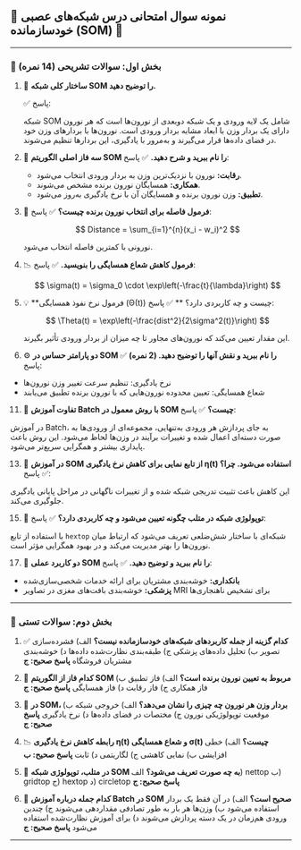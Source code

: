 

## 🌟 نمونه سوال امتحانی درس شبکه‌های عصبی خودسازمانده (SOM) 🌟


---

### 📙 بخش اول: سوالات تشریحی (14 نمره)

1. 🧩 **ساختار کلی شبکه SOM را توضیح دهید.**

   ✅ پاسخ:

    شبکه SOM شامل یک لایه ورودی و یک شبکه دو‌بعدی از نورون‌ها است که هر نورون دارای یک بردار وزن با ابعاد مشابه بردار ورودی است. نورون‌ها با بردارهای وزن خود در فضای داده‌ها قرار می‌گیرند و به‌مرور با یادگیری، این بردارها تنظیم می‌شوند.

3. 🔄 **سه فاز اصلی الگوریتم SOM را نام ببرید و شرح دهید.**
   ✅ پاسخ:

   * **رقابت:** نورون با نزدیک‌ترین وزن به بردار ورودی انتخاب می‌شود.
   * **همکاری:** همسایگان نورون برنده مشخص می‌شوند.
   * **تطبیق:** وزن نورون برنده و همسایگان آن با نرخ یادگیری به‌روز می‌شود.

4. 📐 **فرمول فاصله برای انتخاب نورون برنده چیست؟**
   ✅ پاسخ:
   

   $$
   Distance = \sum_{i=1}^{n}(x_i - w_i)^2
   $$

   نورونی با کمترین فاصله انتخاب می‌شود.

6. 📉 **فرمول کاهش شعاع همسایگی را بنویسید.**
   ✅ پاسخ:
   

   $$
   \sigma(t) = \sigma_0 \cdot \exp\left(-\frac{t}{\lambda}\right)
   $$

8. 💡 **فرمول نرخ نفوذ همسایگی (Θ(t)) چیست و چه کاربردی دارد؟ **
   ✅ پاسخ:
   

   $$
   \Theta(t) = \exp\left(-\frac{dist^2}{2\sigma^2(t)}\right)
   $$

   این مقدار تعیین می‌کند که نورون‌های مجاور تا چه میزان از بردار ورودی تأثیر بگیرند.

10. ⚙️ **دو پارامتر حساس در SOM را نام ببرید و نقش آنها را توضیح دهید. (2 نمره)**
   ✅ پاسخ:

   * نرخ یادگیری: تنظیم سرعت تغییر وزن نورون‌ها
   * شعاع همسایگی: تعیین محدوده نورون‌هایی که با نورون برنده تطبیق می‌یابند

11. 🧪 **تفاوت آموزش Batch با روش معمول در SOM چیست؟**
   ✅ پاسخ:

 در آموزش Batch، به جای پردازش هر ورودی به‌تنهایی، مجموعه‌ای از ورودی‌ها به صورت دسته‌ای اعمال شده و تغییرات برآیند در وزن‌ها لحاظ می‌شود. این روش باعث پایداری بیشتر و همگرایی سریع‌تر می‌شود.

13. 🧠 **در آموزش SOM از تابع نمایی برای کاهش نرخ یادگیری η(t) استفاده می‌شود. چرا؟**
   ✅ پاسخ:

این کاهش باعث تثبیت تدریجی شبکه شده و از تغییرات ناگهانی در مراحل پایانی یادگیری جلوگیری می‌کند.

15. 🧮 **توپولوژی شبکه در متلب چگونه تعیین می‌شود و چه کاربردی دارد؟**
   ✅ پاسخ:

 با استفاده از تابع `hextop` شبکه‌ای با ساختار شش‌ضلعی تعریف می‌شود که ارتباط میان نورون‌ها را بهتر مدیریت می‌کند و در بهبود همگرایی مؤثر است.

17. 🏥 **دو کاربرد عملی SOM را نام ببرید و توضیح دهید.**
    ✅ پاسخ:

* **بانکداری:** خوشه‌بندی مشتریان برای ارائه خدمات شخصی‌سازی‌شده
* **پزشکی:** خوشه‌بندی بافت‌های مغزی در تصاویر MRI برای تشخیص ناهنجاری‌ها

---

### 📘 بخش دوم: سوالات تستی

1. ✅ **کدام گزینه از جمله کاربردهای شبکه‌های خودسازمانده نیست؟**
   الف) فشرده‌سازی تصویر
   ب) تحلیل داده‌های پزشکی
   ج) طبقه‌بندی نظارت‌شده داده‌ها
   د) خوشه‌بندی مشتریان فروشگاه
   **پاسخ صحیح: ج**

2. 🤖 **کدام فاز از الگوریتم SOM مربوط به تعیین نورون برنده است؟**
   الف) فاز تطبیق
   ب) فاز همکاری
   ج) فاز رقابت
   د) فاز همسایگی
   **پاسخ صحیح: ج**

3. 🧠 **در SOM، بردار وزن هر نورون چه چیزی را نشان می‌دهد؟**
   الف) خروجی شبکه
   ب) موقعیت توپولوژیکی نورون
   ج) مختصات در فضای داده‌ها
   د) نرخ یادگیری
   **پاسخ صحیح: ج**

4. 📉 **رابطه کاهش نرخ یادگیری η(t) و شعاع همسایگی σ(t) چیست؟**
   الف) خطی افزایشی
   ب) نمایی کاهشی
   ج) لگاریتمی
   د) ثابت
   **پاسخ صحیح: ب**

5. 🧮 **در متلب، توپولوژی شبکه SOM به چه صورت تعریف می‌شود؟**
   الف) nettop
   ب) gridtop
   ج) hextop
   د) circletop
   **پاسخ صحیح: ج**

6. 🧪 **کدام جمله درباره آموزش Batch در SOM صحیح است؟**
   الف) در آن فقط یک بردار استفاده می‌شود
   ب) وزن‌ها هر بار به طور تصادفی مقداردهی می‌شوند
   ج) چندین ورودی هم‌زمان در یک دسته پردازش می‌شوند
   د) برای آموزش نظارت‌شده استفاده می‌شود
   **پاسخ صحیح: ج**

---


